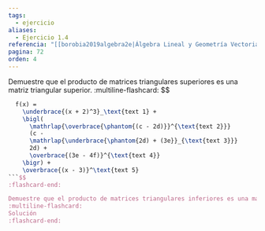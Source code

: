 ```yaml
---
tags:
  - ejercicio
aliases:
  - Ejercicio 1.4
referencia: "[[borobia2019algebra2e|Álgebra Lineal y Geometría Vectorial (2a ed)]]"
pagina: 72
orden: 4
---
```

 Demuestre que el producto de matrices triangulares superiores es una matriz triangular superior.
:multiline-flashcard:
$$
```latex
  f(x) = 
    \underbrace{(x + 2)^3}_\text{text 1} + 
    \bigl(
      \mathrlap{\overbrace{\phantom{(c - 2d)}}^{\text{text 2}}}
      (c - 
      \mathrlap{\underbrace{\phantom{2d) + (3e}}_{\text{text 3}}}
      2d) +
      \overbrace{(3e - 4f)}^{\text{text 4}}
    \bigr) + 
    \overbrace{(x - 3)}^\text{text 5}
```$$
:flashcard-end:

Demuestre que el producto de matrices triangulares inferiores es una matriz triangular inferior.
:multiline-flashcard:
Solución
:flashcard-end:
